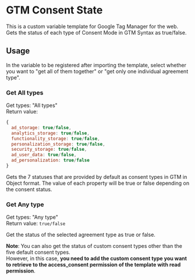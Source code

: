 # GTM Consent State
This is a custom variable template for Google Tag Manager for the web.  
Gets the status of each type of Consent Mode in GTM Syntax as true/false.

## Usage
In the variable to be registered after importing the template, select whether you want to "get all of them together" or "get only one individual agreement type".

### Get All types
Get types: "All types"  
Return value:
```js
{  
  ad_storage: true/false,  
  analytics_storage: true/false,  
  functionality_storage: true/false,  
  personalization_storage: true/false,  
  security_storage: true/false,
  ad_user_data: true/false,
  ad_personalization: true/false
}
```

Gets the 7 statuses that are provided by default as consent types in GTM in Object format.
The value of each property will be true or false depending on the consent status.

### Get Any type
Get types: "Any type"  
Return value: `true/false`

Get the status of the selected agreement type as true or false.

**Note**: You can also get the status of custom consent types other than the five default consent types.  
However, in this case, **you need to add the custom consent type you want to retrieve to the access_consent permission of the template with read permission**.

